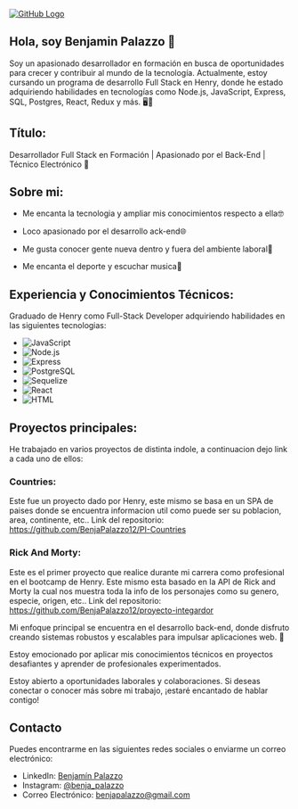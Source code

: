 [![GitHub Logo](https://img.shields.io/github/followers/BenjaPalazzo12?label=Sígueme%20en%20GitHub&style=social)](https://github.com/BenjaPalazzo12)

## Hola, soy Benjamin Palazzo 👋

Soy un apasionado desarrollador en formación en busca de oportunidades para crecer y contribuir al mundo de la tecnología. Actualmente, estoy cursando un programa de desarrollo Full Stack en Henry, donde he estado adquiriendo habilidades en tecnologías como Node.js, JavaScript, Express, SQL, Postgres, React, Redux y más. 🖥️🚀

## Título:

Desarrollador Full Stack en Formación | Apasionado por el Back-End | Técnico Electrónico 🔌

## Sobre mi:

- Me encanta la tecnologia y ampliar mis conocimientos respecto a ella🤓

- Loco apasionado por el desarrollo ack-end🌐

- Me gusta conocer gente nueva dentro y fuera del ambiente laboral🙌

- Me encanta el deporte y escuchar musica💪

## Experiencia y Conocimientos Técnicos:

Graduado de Henry como Full-Stack Developer adquiriendo habilidades en las siguientes tecnologias:

- ![JavaScript](https://img.shields.io/badge/JavaScript-F7DF1E?logo=javascript&logoColor=black&style=for-the-badge)
- ![Node.js](https://img.shields.io/badge/Node.js-339933?logo=node.js&logoColor=white&style=for-the-badge)
- ![Express](https://img.shields.io/badge/Express-000000?logo=express&logoColor=white&style=for-the-badge)
- ![PostgreSQL](https://img.shields.io/badge/PostgreSQL-336791?logo=postgresql&logoColor=white&style=for-the-badge)
- ![Sequelize](https://img.shields.io/badge/Sequelize-52B0E7?logo=sequelize&logoColor=white&style=for-the-badge)
- ![React](https://img.shields.io/badge/React-61DAFB?logo=react&logoColor=black&style=for-the-badge)
- ![HTML](https://img.shields.io/badge/HTML-E34F26?logo=html5&logoColor=white&style=for-the-badge)


## Proyectos principales:

He trabajado en varios proyectos de distinta indole, a continuacion dejo link a cada uno de ellos:

### Countries: 
Este fue un proyecto dado por Henry, este mismo se basa en un SPA de paises donde se encuentra informacion util como puede ser su poblacion, area, continente, etc.. Link del repositorio: https://github.com/BenjaPalazzo12/PI-Countries

### Rick And Morty: 
Este es el primer proyecto que realice durante mi carrera como profesional en el bootcamp de Henry. Este mismo esta basado en la API de Rick and Morty la cual nos muestra toda la info de los personajes como su genero, especie, origen, etc.. Link del repositorio: https://github.com/BenjaPalazzo12/proyecto-integardor

Mi enfoque principal se encuentra en el desarrollo back-end, donde disfruto creando sistemas robustos y escalables para impulsar aplicaciones web. 🚀

Estoy emocionado por aplicar mis conocimientos técnicos en proyectos desafiantes y aprender de profesionales experimentados.

Estoy abierto a oportunidades laborales y colaboraciones. Si deseas conectar o conocer más sobre mi trabajo, ¡estaré encantado de hablar contigo!

## Contacto

Puedes encontrarme en las siguientes redes sociales o enviarme un correo electrónico:

- LinkedIn: [Benjamín Palazzo](https://www.linkedin.com/in/benjamín-palazzo-32167a275/)
- Instagram: [@benja_palazzo](https://www.instagram.com/benja_palazzo/)
- Correo Electrónico: [benjapalazzo@gmail.com](mailto:benjapalazzo@gmail.com)


